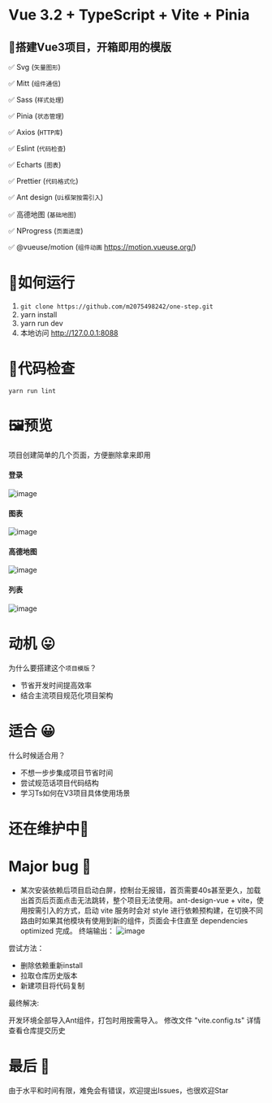 # Vue 3.2 + TypeScript + Vite + Pinia

## 🚩搭建Vue3项目，开箱即用的模版 

:white_check_mark: Svg (`矢量图形`)

:white_check_mark: Mitt  (`组件通信`)

:white_check_mark: Sass (`样式处理`)

:white_check_mark: Pinia (`状态管理`)

:white_check_mark: Axios (`HTTP库`)

:white_check_mark: Eslint (`代码检查`)

:white_check_mark: Echarts (`图表`)

:white_check_mark: Prettier (`代码格式化`)

:white_check_mark: Ant design (`Ui框架按需引入`)

:white_check_mark: 高德地图 (`基础地图`)

:white_check_mark: NProgress (`页面进度`)

:white_check_mark: @vueuse/motion (`组件动画` https://motion.vueuse.org/)



# 🏃如何运行

1. `git clone https://github.com/m2075498242/one-step.git`
2. yarn install
3. yarn run dev
3. 本地访问 http://127.0.0.1:8088 

# 🛂代码检查

`yarn run lint` 

# 🖼️预览

项目创建简单的几个页面，方便删除拿来即用

#### 登录
![image](https://user-images.githubusercontent.com/43164478/219953474-8f8a306e-2174-4f1b-b45f-9d7d44c65db4.png)

#### 图表
![image](https://user-images.githubusercontent.com/43164478/219953518-6ea13a85-e923-4712-9e3e-56cb403c9486.png)

#### 高德地图
![image](https://user-images.githubusercontent.com/43164478/219953550-c1d258c3-b9b2-4c12-b4f8-d15c0045e757.png)

#### 列表
![image](https://github.com/tsinghua-lau/one-step/blob/master/src/assets/preview/list.gif?raw=true)

# 动机 😛
为什么要搭建这个```项目模版```？
 * 节省开发时间提高效率
 * 结合主流项目规范化项目架构

# 适合 😀
什么时候适合用？
 * 不想一步步集成项目节省时间
 * 尝试规范话项目代码结构 
 * 学习Ts如何在V3项目具体使用场景

# 还在维护中👋

# Major bug 🐛

* 某次安装依赖后项目启动白屏，控制台无报错，首页需要40s甚至更久，加载出首页后页面点击无法跳转，整个项目无法使用。ant-design-vue + vite，使用按需引入的方式，启动 vite 服务时会对 style 进行依赖预构建，在切换不同路由时如果其他模块有使用到新的组件，页面会卡住直至 dependencies optimized 完成。
终端输出：
![image](https://user-images.githubusercontent.com/43164478/218356564-a4c87fd2-bafe-4c42-902c-039e123fd25a.png)



尝试方法：
* 删除依赖重新install
* 拉取仓库历史版本
* 新建项目将代码复制

最终解决: 

开发环境全部导入Ant组件，打包时用按需导入。
修改文件 "vite.config.ts"
详情查看仓库提交历史

 
 


# 最后 🤭
由于水平和时间有限，难免会有错误，欢迎提出Issues，也很欢迎Star

